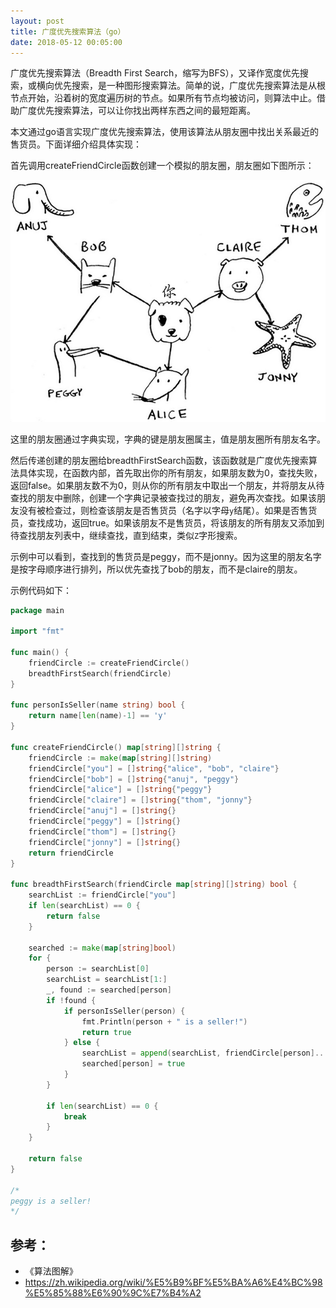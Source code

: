 ```yaml
---
layout: post
title: 广度优先搜索算法（go）
date: 2018-05-12 00:05:00
---
```


广度优先搜索算法（Breadth First Search，缩写为BFS），又译作宽度优先搜索，或横向优先搜索，是一种图形搜索算法。简单的说，广度优先搜索算法是从根节点开始，沿着树的宽度遍历树的节点。如果所有节点均被访问，则算法中止。借助广度优先搜索算法，可以让你找出两样东西之间的最短距离。

本文通过go语言实现广度优先搜索算法，使用该算法从朋友圈中找出关系最近的售货员。下面详细介绍具体实现：

首先调用createFriendCircle函数创建一个模拟的朋友圈，朋友圈如下图所示：

![](./image/bfs_graph.jpg)

这里的朋友圈通过字典实现，字典的键是朋友圈属主，值是朋友圈所有朋友名字。

然后传递创建的朋友圈给breadthFirstSearch函数，该函数就是广度优先搜索算法具体实现，在函数内部，首先取出你的所有朋友，如果朋友数为0，查找失败，返回false。如果朋友数不为0，则从你的所有朋友中取出一个朋友，并将朋友从待查找的朋友中删除，创建一个字典记录被查找过的朋友，避免再次查找。如果该朋友没有被检查过，则检查该朋友是否售货员（名字以字母`y`结尾）。如果是否售货员，查找成功，返回true。如果该朋友不是售货员，将该朋友的所有朋友又添加到待查找朋友列表中，继续查找，直到结束，类似`Z`字形搜索。

示例中可以看到，查找到的售货员是peggy，而不是jonny。因为这里的朋友名字是按字母顺序进行排列，所以优先查找了bob的朋友，而不是claire的朋友。

示例代码如下：

```go
package main

import "fmt"

func main() {
    friendCircle := createFriendCircle()
    breadthFirstSearch(friendCircle)
}

func personIsSeller(name string) bool {
    return name[len(name)-1] == 'y'
}

func createFriendCircle() map[string][]string {
    friendCircle := make(map[string][]string)
    friendCircle["you"] = []string{"alice", "bob", "claire"}
    friendCircle["bob"] = []string{"anuj", "peggy"}
    friendCircle["alice"] = []string{"peggy"}
    friendCircle["claire"] = []string{"thom", "jonny"}
    friendCircle["anuj"] = []string{}
    friendCircle["peggy"] = []string{}
    friendCircle["thom"] = []string{}
    friendCircle["jonny"] = []string{}
    return friendCircle
}

func breadthFirstSearch(friendCircle map[string][]string) bool {
    searchList := friendCircle["you"]
    if len(searchList) == 0 {
        return false
    }

    searched := make(map[string]bool)
    for {
        person := searchList[0]
        searchList = searchList[1:]
        _, found := searched[person]
        if !found {
            if personIsSeller(person) {
                fmt.Println(person + " is a seller!")
                return true
            } else {
                searchList = append(searchList, friendCircle[person]...)
                searched[person] = true
            }
        }

        if len(searchList) == 0 {
            break
        }
    }

    return false
}

/*
peggy is a seller!
*/

```

## 参考：

- 《算法图解》
- https://zh.wikipedia.org/wiki/%E5%B9%BF%E5%BA%A6%E4%BC%98%E5%85%88%E6%90%9C%E7%B4%A2